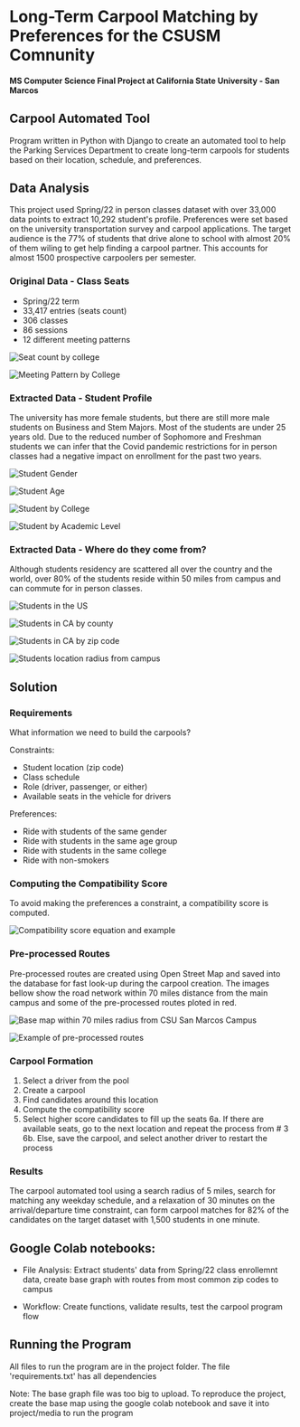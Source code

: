 # Long-Term Carpool Matching by Preferences for the CSUSM Comnunity
####  MS Computer Science Final Project at California State University - San Marcos

## Carpool Automated Tool

Program written in Python with Django to create an automated tool to help the Parking Services Department to create long-term carpools for students based on their location, schedule, and preferences. 

## Data Analysis

This project used Spring/22 in person classes dataset with over 33,000 data points to extract 10,292 student's profile. Preferences were set based on the university transportation survey and carpool applications. The target audience is the 77% of students that drive alone to school with almost 20% of them wiling to get help finding a carpool partner. This accounts for almost 1500 prospective carpoolers per semester.

### Original Data - Class Seats

- Spring/22 term
- 33,417 entries (seats count)
- 306 classes
- 86 sessions
- 12 different meeting patterns

![Seat count by college](images/class_seat_by_college.png)

![Meeting Pattern by College](images/meeting_pattern.png)

### Extracted Data - Student Profile

The university has more female students, but there are still more male students on Business and Stem Majors. Most of the students are under 25 years old. Due to the reduced number of Sophomore and Freshman students we can infer that the Covid pandemic restrictions for in person classes had a negative impact on enrollment for the past two years. 

![Student Gender](images/student_gender.png)

![Student Age](images/students_by_age.png)

![Student by College](images/student_by_college.png)

![Student by Academic Level](images/students_by_academic_level.png)

### Extracted Data - Where do they come from? 

Although students residency are scattered all over the country and the world, over 80% of the students reside within 50 miles from campus and can commute for in person classes. 

![Students in the US](images/student_location_US.png)

![Students in CA by county](images/student_location_CA_county.png)

![Students in CA by zip code](images/student_location_CA_zip.png)

![Students location radius from campus](images/radius_from_campus.png)


## Solution

### Requirements

What information we need to build the carpools?

Constraints: 
- Student location (zip code)
- Class schedule
- Role (driver, passenger, or either)
- Available seats in the vehicle for drivers

Preferences:
- Ride with students of the same gender
- Ride with students in the same age group
- Ride with students in the same college 
- Ride with non-smokers

### Computing the Compatibility Score 

To avoid making the preferences a constraint, a compatibility score is computed. 

![Compatibility score equation and example](images/compatibility_Score.png)


### Pre-processed Routes

Pre-processed routes are created using Open Street Map and saved into the database for fast look-up during the carpool creation. The images bellow show the road network within 70 miles distance from the main campus and some of the pre-processed routes ploted in red. 

![Base map within 70 miles radius from CSU San Marcos Campus](images/base_map.png)

![Example of pre-processed routes](images/routes.png)

### Carpool Formation

1. Select a driver from the pool 
2. Create a carpool
3. Find candidates around this location
4. Compute the compatibility score
5. Select higher score candidates to fill up the seats
6a. If there are available seats, go to the next location and repeat the process from # 3
6b. Else, save the carpool, and select another driver to restart the process 

### Results

The carpool automated tool using a search radius of 5 miles, search for matching any weekday schedule, and a relaxation of 30 minutes on the arrival/departure time constraint, can form carpool matches for 82% of the candidates on the target dataset with 1,500 students in one minute. 
 

## Google Colab notebooks:

- File Analysis: Extract students' data from Spring/22 class enrollemnt data, create base graph with routes from most common zip codes to campus

- Workflow: Create functions, validate results, test the carpool program flow

## Running the Program
All files to run the program are in the project folder. The file 'requirements.txt' has all dependencies

Note: The base graph file was too big to upload. To reproduce the project, create the base map using the google colab notebook and save it into project/media to run the program


